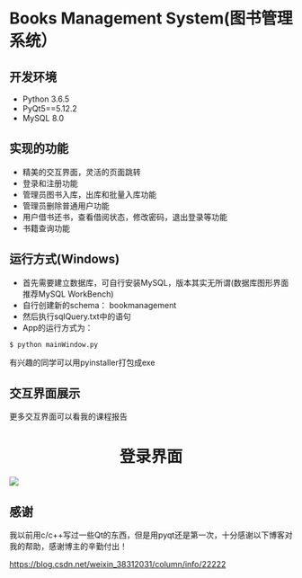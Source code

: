 # Books Management System(图书管理系统）

## 开发环境

- Python 3.6.5
- PyQt5==5.12.2
- MySQL 8.0

## 实现的功能

- 精美的交互界面，灵活的页面跳转
- 登录和注册功能
- 管理员图书入库，出库和批量入库功能
- 管理员删除普通用户功能
- 用户借书还书，查看借阅状态，修改密码，退出登录等功能
- 书籍查询功能

## 运行方式(Windows)

- 首先需要建立数据库，可自行安装MySQL，版本其实无所谓(数据库图形界面推荐MySQL WorkBench)  
- 自行创建新的schema： bookmanagement  
- 然后执行sqlQuery.txt中的语句  
- App的运行方式为：  
```
$ python mainWindow.py 
```

有兴趣的同学可以用pyinstaller打包成exe 

## 交互界面展示

更多交互界面可以看我的课程报告
<p align="center"><h1 align="center">登录界面</h1><img src="https://s2.ax1x.com/2019/06/17/VHuamF.png"></p>

## 感谢

我以前用c/c++写过一些Qt的东西，但是用pyqt还是第一次，十分感谢以下博客对我的帮助，感谢博主的辛勤付出！ 

 https://blog.csdn.net/weixin_38312031/column/info/22222 
